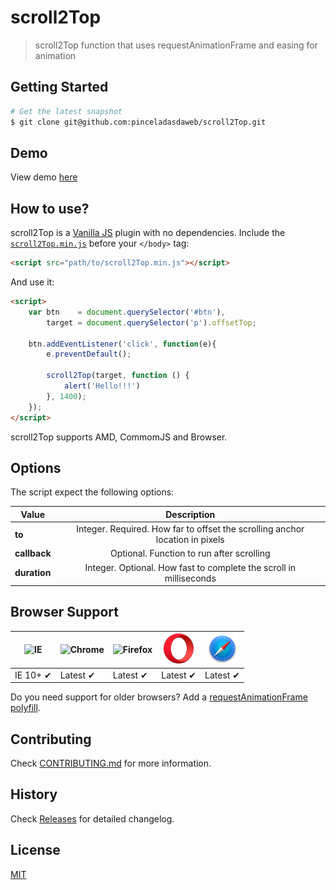 # scroll2Top
> scroll2Top function that uses requestAnimationFrame and easing for animation

## Getting Started

```bash
# Get the latest snapshot
$ git clone git@github.com:pinceladasdaweb/scroll2Top.git
```

## Demo

View demo [here](http://pinceladasdaweb.com.br/blog/uploads/scroll2Top/)

## How to use?

scroll2Top is a [Vanilla JS](http://vanilla-js.com/) plugin with no dependencies. Include the [`scroll2Top.min.js`](build/scroll2Top.min.js) before your ```</body>``` tag:

```html
<script src="path/to/scroll2Top.min.js"></script>
```

And use it:

```html
<script>
    var btn    = document.querySelector('#btn'),
        target = document.querySelector('p').offsetTop;

    btn.addEventListener('click', function(e){
        e.preventDefault();

        scroll2Top(target, function () {
            alert('Hello!!!')
        }, 1400);
    });
</script>
```

scroll2Top supports AMD, CommomJS and Browser.

## Options

The script expect the following options:

| Value                              | Description                                                                  |
| ---------------------------------- |:----------------------------------------------------------------------------:|
| **to**                             | Integer. Required. How far to offset the scrolling anchor location in pixels |
| **callback**                       | Optional. Function to run after scrolling                                    |
| **duration**                       | Integer. Optional. How fast to complete the scroll in milliseconds           |

## Browser Support

![IE](https://raw.githubusercontent.com/alrra/browser-logos/master/internet-explorer/internet-explorer_48x48.png) | ![Chrome](https://raw.githubusercontent.com/alrra/browser-logos/master/chrome/chrome_48x48.png) | ![Firefox](https://raw.githubusercontent.com/alrra/browser-logos/master/firefox/firefox_48x48.png) | ![Opera](https://raw.githubusercontent.com/alrra/browser-logos/master/opera/opera_48x48.png) | ![Safari](https://raw.githubusercontent.com/alrra/browser-logos/master/safari/safari_48x48.png)
--- | --- | --- | --- | --- |
IE 10+ ✔ | Latest ✔ | Latest ✔ | Latest ✔ | Latest ✔ |

Do you need support for older browsers? Add a [requestAnimationFrame polyfill](https://gist.github.com/paulirish/1579671).

## Contributing

Check [CONTRIBUTING.md](CONTRIBUTING.md) for more information.

## History

Check [Releases](https://github.com/pinceladasdaweb/scroll2Top/releases) for detailed changelog.

## License
[MIT](LICENSE)